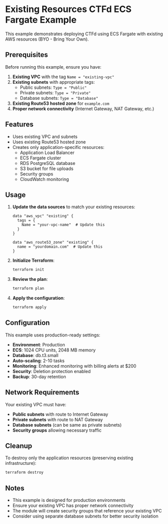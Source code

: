 # Existing Resources CTFd ECS Fargate Example

This example demonstrates deploying CTFd using ECS Fargate with existing AWS resources (BYO - Bring Your Own).

## Prerequisites

Before running this example, ensure you have:

1. **Existing VPC** with the tag `Name = "existing-vpc"`
2. **Existing subnets** with appropriate tags:
   - Public subnets: `Type = "Public"`
   - Private subnets: `Type = "Private"`
   - Database subnets: `Type = "Database"`
3. **Existing Route53 hosted zone** for `example.com`
4. **Proper network connectivity** (Internet Gateway, NAT Gateway, etc.)

## Features

- Uses existing VPC and subnets
- Uses existing Route53 hosted zone
- Creates only application-specific resources:
  - Application Load Balancer
  - ECS Fargate cluster
  - RDS PostgreSQL database
  - S3 bucket for file uploads
  - Security groups
  - CloudWatch monitoring

## Usage

1. **Update the data sources** to match your existing resources:
   ```hcl
   data "aws_vpc" "existing" {
     tags = {
       Name = "your-vpc-name"  # Update this
     }
   }
   
   data "aws_route53_zone" "existing" {
     name = "yourdomain.com"  # Update this
   }
   ```

2. **Initialize Terraform**:
   ```bash
   terraform init
   ```

3. **Review the plan**:
   ```bash
   terraform plan
   ```

4. **Apply the configuration**:
   ```bash
   terraform apply
   ```

## Configuration

This example uses production-ready settings:

- **Environment**: Production
- **ECS**: 1024 CPU units, 2048 MB memory
- **Database**: db.t3.small
- **Auto-scaling**: 2-10 tasks
- **Monitoring**: Enhanced monitoring with billing alerts at $200
- **Security**: Deletion protection enabled
- **Backup**: 30-day retention

## Network Requirements

Your existing VPC must have:

- **Public subnets** with route to Internet Gateway
- **Private subnets** with route to NAT Gateway
- **Database subnets** (can be same as private subnets)
- **Security groups** allowing necessary traffic

## Cleanup

To destroy only the application resources (preserving existing infrastructure):
```bash
terraform destroy
```

## Notes

- This example is designed for production environments
- Ensure your existing VPC has proper network connectivity
- The module will create security groups that reference your existing VPC
- Consider using separate database subnets for better security isolation
